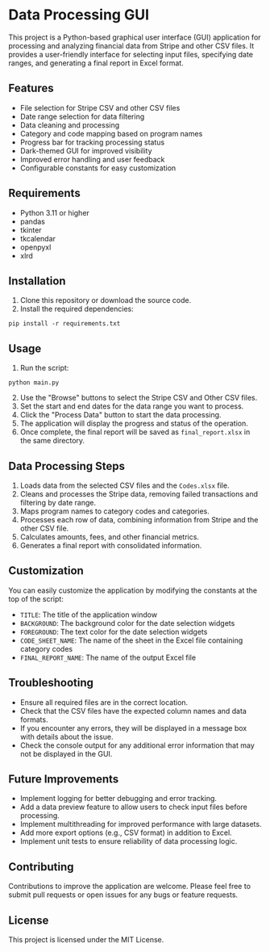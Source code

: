 # Data Processing GUI

This project is a Python-based graphical user interface (GUI) application for processing and analyzing financial data from Stripe and other CSV files. It provides a user-friendly interface for selecting input files, specifying date ranges, and generating a final report in Excel format.

## Features

- File selection for Stripe CSV and other CSV files
- Date range selection for data filtering
- Data cleaning and processing
- Category and code mapping based on program names
- Progress bar for tracking processing status
- Dark-themed GUI for improved visibility
- Improved error handling and user feedback
- Configurable constants for easy customization

## Requirements

- Python 3.11 or higher
- pandas
- tkinter
- tkcalendar
- openpyxl
- xlrd

## Installation

1. Clone this repository or download the source code.
2. Install the required dependencies:

```
pip install -r requirements.txt
```

## Usage

1. Run the script:

```
python main.py
```

2. Use the "Browse" buttons to select the Stripe CSV and Other CSV files.
3. Set the start and end dates for the data range you want to process.
4. Click the "Process Data" button to start the data processing.
5. The application will display the progress and status of the operation.
6. Once complete, the final report will be saved as `final_report.xlsx` in the same directory.

## Data Processing Steps

1. Loads data from the selected CSV files and the `Codes.xlsx` file.
2. Cleans and processes the Stripe data, removing failed transactions and filtering by date range.
3. Maps program names to category codes and categories.
4. Processes each row of data, combining information from Stripe and the other CSV file.
5. Calculates amounts, fees, and other financial metrics.
6. Generates a final report with consolidated information.

## Customization

You can easily customize the application by modifying the constants at the top of the script:

- `TITLE`: The title of the application window
- `BACKGROUND`: The background color for the date selection widgets
- `FOREGROUND`: The text color for the date selection widgets
- `CODE_SHEET_NAME`: The name of the sheet in the Excel file containing category codes
- `FINAL_REPORT_NAME`: The name of the output Excel file

## Troubleshooting

- Ensure all required files are in the correct location.
- Check that the CSV files have the expected column names and data formats.
- If you encounter any errors, they will be displayed in a message box with details about the issue.
- Check the console output for any additional error information that may not be displayed in the GUI.

## Future Improvements

- Implement logging for better debugging and error tracking.
- Add a data preview feature to allow users to check input files before processing.
- Implement multithreading for improved performance with large datasets.
- Add more export options (e.g., CSV format) in addition to Excel.
- Implement unit tests to ensure reliability of data processing logic.

## Contributing

Contributions to improve the application are welcome. Please feel free to submit pull requests or open issues for any bugs or feature requests.

## License

This project is licensed under the MIT License.